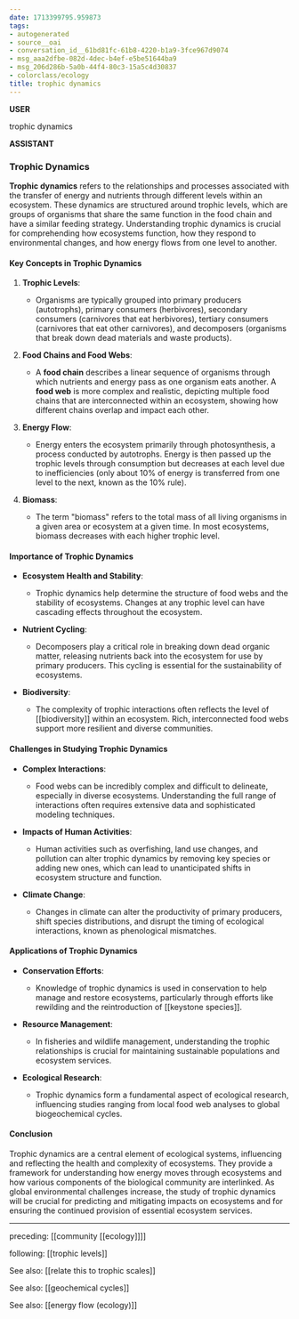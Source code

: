 ```yaml
---
date: 1713399795.959873
tags:
- autogenerated
- source__oai
- conversation_id__61bd81fc-61b8-4220-b1a9-3fce967d9074
- msg_aaa2dfbe-082d-4dec-b4ef-e5be51644ba9
- msg_206d286b-5a0b-44f4-80c3-15a5c4d30837
- colorclass/ecology
title: trophic dynamics
---
```


**USER**

trophic dynamics


**ASSISTANT**

### Trophic Dynamics

**Trophic dynamics** refers to the relationships and processes associated with the transfer of energy and nutrients through different levels within an ecosystem. These dynamics are structured around trophic levels, which are groups of organisms that share the same function in the food chain and have a similar feeding strategy. Understanding trophic dynamics is crucial for comprehending how ecosystems function, how they respond to environmental changes, and how energy flows from one level to another.

#### Key Concepts in Trophic Dynamics

1. **Trophic Levels**:
   - Organisms are typically grouped into primary producers (autotrophs), primary consumers (herbivores), secondary consumers (carnivores that eat herbivores), tertiary consumers (carnivores that eat other carnivores), and decomposers (organisms that break down dead materials and waste products).
   
2. **Food Chains and Food Webs**:
   - A **food chain** describes a linear sequence of organisms through which nutrients and energy pass as one organism eats another. A **food web** is more complex and realistic, depicting multiple food chains that are interconnected within an ecosystem, showing how different chains overlap and impact each other.

3. **Energy Flow**:
   - Energy enters the ecosystem primarily through photosynthesis, a process conducted by autotrophs. Energy is then passed up the trophic levels through consumption but decreases at each level due to inefficiencies (only about 10% of energy is transferred from one level to the next, known as the 10% rule).

4. **Biomass**:
   - The term "biomass" refers to the total mass of all living organisms in a given area or ecosystem at a given time. In most ecosystems, biomass decreases with each higher trophic level.

#### Importance of Trophic Dynamics

- **Ecosystem Health and Stability**:
  - Trophic dynamics help determine the structure of food webs and the stability of ecosystems. Changes at any trophic level can have cascading effects throughout the ecosystem.
  
- **Nutrient Cycling**:
  - Decomposers play a critical role in breaking down dead organic matter, releasing nutrients back into the ecosystem for use by primary producers. This cycling is essential for the sustainability of ecosystems.
  
- **Biodiversity**:
  - The complexity of trophic interactions often reflects the level of [[biodiversity]] within an ecosystem. Rich, interconnected food webs support more resilient and diverse communities.

#### Challenges in Studying Trophic Dynamics

- **Complex Interactions**:
  - Food webs can be incredibly complex and difficult to delineate, especially in diverse ecosystems. Understanding the full range of interactions often requires extensive data and sophisticated modeling techniques.

- **Impacts of Human Activities**:
  - Human activities such as overfishing, land use changes, and pollution can alter trophic dynamics by removing key species or adding new ones, which can lead to unanticipated shifts in ecosystem structure and function.

- **Climate Change**:
  - Changes in climate can alter the productivity of primary producers, shift species distributions, and disrupt the timing of ecological interactions, known as phenological mismatches.

#### Applications of Trophic Dynamics

- **Conservation Efforts**:
  - Knowledge of trophic dynamics is used in conservation to help manage and restore ecosystems, particularly through efforts like rewilding and the reintroduction of [[keystone species]].

- **Resource Management**:
  - In fisheries and wildlife management, understanding the trophic relationships is crucial for maintaining sustainable populations and ecosystem services.

- **Ecological Research**:
  - Trophic dynamics form a fundamental aspect of ecological research, influencing studies ranging from local food web analyses to global biogeochemical cycles.

#### Conclusion

Trophic dynamics are a central element of ecological systems, influencing and reflecting the health and complexity of ecosystems. They provide a framework for understanding how energy moves through ecosystems and how various components of the biological community are interlinked. As global environmental challenges increase, the study of trophic dynamics will be crucial for predicting and mitigating impacts on ecosystems and for ensuring the continued provision of essential ecosystem services.


---

preceding: [[community [[ecology]]]]  


following: [[trophic levels]]

See also: [[relate this to trophic scales]]


See also: [[geochemical cycles]]


See also: [[energy flow (ecology)]]